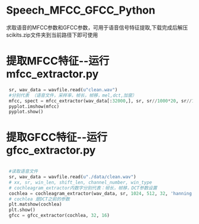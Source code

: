 # Speech_MFCC_GFCC_Python
求取语音的MFCC参数和GFCC参数，可用于语音信号特征提取,下载完成后解压scikits.zip文件夹到当前路径下即可使用

# 提取MFCC特征--运行mfcc_extractor.py

~~~python
 sr, wav_data = wavfile.read(u"clean.wav")
 #分别代表 （语音文件，采样率，帧长，帧移，mel,dct,加窗）
 mfcc, spect = mfcc_extractor(wav_data[:32000,], sr, sr//1000*20, sr//1000*10, 52, 26, 'hanning', True)
 pyplot.imshow(mfcc)
 pyplot.show()
~~~
# 提取GFCC特征--运行 gfcc_extractor.py

~~~python

 #读取语音文件
 sr, wav_data = wavfile.read(u"./data/clean.wav")
 # xx, sr, win_len, shift_len, channel_number, win_type
 # cochleagram_extractor内数字分别代表：帧长，帧移，DCT参数设置
 cochlea = cochleagram_extractor(wav_data, sr, 1024, 512, 32, 'hanning')
 # cochlea 是DCT之前的参数
 plt.matshow(cochlea)
 plt.show()
 gfcc = gfcc_extractor(cochlea, 32, 16)
~~~
